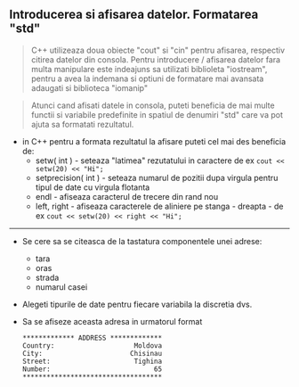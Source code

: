 ## Introducerea si afisarea datelor. Formatarea "std"



> C++ utilizeaza doua obiecte "cout" si "cin" pentru afisarea, respectiv citirea datelor din consola. Pentru introducere / afisarea datelor fara multa manipulare este indeajuns sa utilizati biblioleta "iostream", pentru a avea la indemana si optiuni de formatare mai avansata adaugati si biblioteca "iomanip"

> Atunci cand afisati datele in consola, puteti beneficia de mai multe functii si variabile predefinite in spatiul de denumiri "std" care va pot ajuta sa formatati rezultatul. 

* in C++ pentru a formata rezultatul la afisare puteti cel mai des beneficia de:
  * setw( int ) - seteaza "latimea" rezutatului in caractere de ex ```cout << setw(20) << "Hi";``` 
  * setprecision( int ) - seteaza numarul de pozitii dupa virgula pentru tipul de date cu virgula flotanta
  * endl - afiseaza caracterul de trecere din rand nou
  * left, right - afiseaza caracterele de aliniere pe stanga - dreapta - de ex ```cout << setw(20) << right << "Hi";```


---
* Se cere sa se citeasca de la tastatura componentele unei adrese:
  * tara
  * oras
  * strada
  * numarul casei

* Alegeti tipurile de date pentru fiecare variabila la discretia dvs.

* Sa se afiseze aceasta adresa in urmatorul format
    ```
    ************* ADDRESS *************
    Country:                    Moldova
    City:                      Chisinau
    Street:                     Tighina
    Number:                          65
    ***********************************
    ```